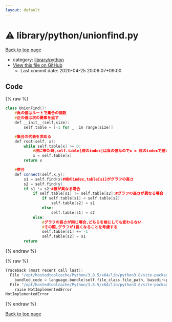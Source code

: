 ```yaml
---
layout: default
---
```


<!-- mathjax config similar to math.stackexchange -->
<script type="text/javascript" async
  src="https://cdnjs.cloudflare.com/ajax/libs/mathjax/2.7.5/MathJax.js?config=TeX-MML-AM_CHTML">
</script>
<script type="text/x-mathjax-config">
  MathJax.Hub.Config({
    TeX: { equationNumbers: { autoNumber: "AMS" }},
    tex2jax: {
      inlineMath: [ ['$','$'] ],
      processEscapes: true
    },
    "HTML-CSS": { matchFontHeight: false },
    displayAlign: "left",
    displayIndent: "2em"
  });
</script>

<script type="text/javascript" src="https://cdnjs.cloudflare.com/ajax/libs/jquery/3.4.1/jquery.min.js"></script>
<script src="https://cdn.jsdelivr.net/npm/jquery-balloon-js@1.1.2/jquery.balloon.min.js" integrity="sha256-ZEYs9VrgAeNuPvs15E39OsyOJaIkXEEt10fzxJ20+2I=" crossorigin="anonymous"></script>
<script type="text/javascript" src="../../../assets/js/copy-button.js"></script>
<link rel="stylesheet" href="../../../assets/css/copy-button.css" />


# :warning: library/python/unionfind.py

<a href="../../../index.html">Back to top page</a>

* category: <a href="../../../index.html#051bb6df61b6c6e7f8c1868985011b07">library/python</a>
* <a href="{{ site.github.repository_url }}/blob/master/library/python/unionfind.py">View this file on GitHub</a>
    - Last commit date: 2020-04-25 20:06:07+09:00




## Code

<a id="unbundled"></a>
{% raw %}
```cpp
class UnionFind():
    #負の値はルートで集合の個数
    #正の値は次の要素を返す
    def __init__(self,size):
        self.table = [-1 for _  in range(size)]

    #集合の代表を求める
    def root(self, x):
        while self.table[x] >= 0:
            #根に来た時,self.table[根のindex]は負の値なのでx = 根のindexで値が返される。
            x = self.table[x]
        return x

    #併合
    def connect(self,x,y):
        s1 = self.find(x)#根のindex,table[s1]がグラフの高さ
        s2 = self.find(y)
        if s1 != s2:#根が異なる場合
            if self.table[s1] != self.table[s2]:#グラフの高さが異なる場合
                if self.table[s1] < self.table[s2]:
                    self.table[s2] = s1
                else:
                    self.table[s1] = s2
            else:
                #グラフの長さが同じ場合,どちらを根にしても変わらない
                #その際,グラフが1長くなることを考慮する
                self.table[s1] += -1
                self.table[s2] = s1
        return

```
{% endraw %}

<a id="bundled"></a>
{% raw %}
```cpp
Traceback (most recent call last):
  File "/opt/hostedtoolcache/Python/3.8.5/x64/lib/python3.8/site-packages/onlinejudge_verify/docs.py", line 349, in write_contents
    bundled_code = language.bundle(self.file_class.file_path, basedir=pathlib.Path.cwd())
  File "/opt/hostedtoolcache/Python/3.8.5/x64/lib/python3.8/site-packages/onlinejudge_verify/languages/python.py", line 84, in bundle
    raise NotImplementedError
NotImplementedError

```
{% endraw %}

<a href="../../../index.html">Back to top page</a>

